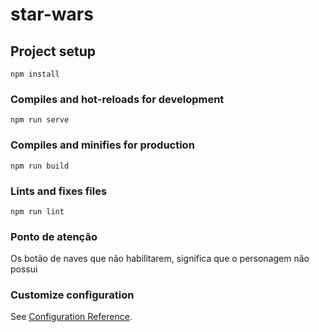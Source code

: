 # star-wars

## Project setup
```
npm install
```

### Compiles and hot-reloads for development
```
npm run serve
```

### Compiles and minifies for production
```
npm run build
```

### Lints and fixes files
```
npm run lint
```

### Ponto de atenção 

Os botão de naves que não habilitarem, significa que o personagem não possui

### Customize configuration
See [Configuration Reference](https://cli.vuejs.org/config/).
